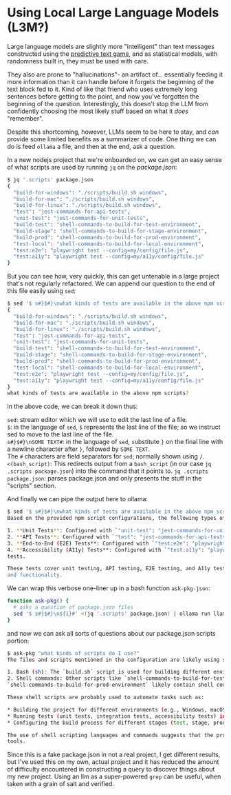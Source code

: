 # Using Local Large Language Models (L3M?)

Large language models are slightly more "intelligent" than text messages constructed using the [predictive text game](https://www.rockpapershotgun.com/have-you-played-the-predictive-text-game), and as statistical models, with randomness built in, they must be used with care.

They also are prone to "hallucinations"- an artifact of... essentially feeding it more information than it can handle before it forgets the beginning of the text block fed to it. Kind of like that friend who uses extremely long sentences before getting to the point, and now you've forgotten the beginning of the question. Interestingly, this doesn't stop the LLM from confidently choosing the most likely stuff based on what it _does_ "remember".

Despite this shortcoming, however, LLMs seem to be here to stay, and _can_ provide some limited benefits as a summarizer of code. One thing we can do is feed `ollama` a file, and then at the end, ask a question.

In a new nodejs project that we're onboarded on, we can get an easy sense of what scripts are used by running `jq` on the _package.json_:
```bash
$ jq '.scripts' package.json
{
  "build-for-windows": "./scripts/build.sh windows",
  "build-for-mac": "./scripts/build.sh windows",
  "build-for-linux": "./scripts/build.sh windows",
  "test": "jest-commands-for-api-tests",
  "unit-test": "jest-commands-for-unit-tests",
  "build-test": "shell-commands-to-build-for-test-environment",
  "build-stage": "shell-commands-to-build-for-stage-environment",
  "build-prod": "shell-commands-to-build-for-prod-environment",
  "test-local": "shell-commands-to-build-for-local-environment",
  "test:e2e": "playwright test --config=my/config/file.js",
  "test:a11y": "playwright test --config=my/a11y/config/file.js"
}
```
But you can see how, very quickly, this can get untenable in a large project that's not regularly refactored. We can append our question to the end of this file easily using `sed`:

```bash
$ sed '$ s#}$#}\nwhat kinds of tests are available in the above npm scripts?#' <(jq '.scripts' package.json)
{
  "build-for-windows": "./scripts/build.sh windows",
  "build-for-mac": "./scripts/build.sh windows",
  "build-for-linux": "./scripts/build.sh windows",
  "test": "jest-commands-for-api-tests",
  "unit-test": "jest-commands-for-unit-tests",
  "build-test": "shell-commands-to-build-for-test-environment",
  "build-stage": "shell-commands-to-build-for-stage-environment",
  "build-prod": "shell-commands-to-build-for-prod-environment",
  "test-local": "shell-commands-to-build-for-local-environment",
  "test:e2e": "playwright test --config=my/config/file.js",
  "test:a11y": "playwright test --config=my/a11y/config/file.js"
}
what kinds of tests are available in the above npm scripts?
```
in the above code, we can break it down thus:

`sed`: stream editor which we will use to edit the last line of a file.  
`$`: in the language of `sed`, `$` represents the last line of the file; so we instruct sed to move to the last line of the file.  
`s#}$#}\nSOME TEXT#`: in the language of `sed`, `s`ubstitute `}` on the final line with a newline character after `}`, followed by `SOME TEXT`.  
The `#` characters are field separators for `sed`; normally shown using `/`.  
`<(bash_script)`: This redirects output from a `bash_script` (in our case `jq .scripts package.json`) into the command that it points to.
`jq .scripts package.json`: parses package.json and only presents the stuff in the "scripts" section.

And finally we can pipe the output here to ollama:
```bash
$ sed '$ s#}$#}\nwhat kinds of tests are available in the above npm scripts?#' <(jq '.scripts' test.json) | ollama run llama3.2:latest
Based on the provided npm script configurations, the following types of tests are available:

1. **Unit Tests**: Configured with `"unit-test": "jest-commands-for-unit-tests"` and using Jest as the testing framework.
2. **API Tests**: Configured with `"test": "jest-commands-for-api-tests"`, also using Jest as the testing framework.
3. **End-to-End (E2E) Tests**: Configured with `"test:e2e": "playwright test --config=my/config/file.js"` and using Playwright for end-to-end testing.
4. **Accessibility (A11y) Tests**: Configured with `"test:a11y": "playwright test --config=my/a11y/config/file.js"`, also using Playwright for A11y 
tests.

These tests cover unit testing, API testing, E2E testing, and A11y testing, providing a comprehensive set of tests to ensure the application's quality 
and functionality.
```

We can wrap this verbose one-liner up in a bash function `ask-pkg-json`:
```bash
function ask-pkg() {
  # asks a question of package.json files
  sed '$ s#}$#}\n${1}#' <(jq '.scripts' package.json) | ollama run llama3.2:latest
}
```
and now we can ask all sorts of questions about our package.json scripts portion:

```bash
$ ask-pkg "what kinds of scripts do I use?"
The files and scripts mentioned in the configuration are likely using shell scripting languages, specifically:

1. Bash (sh): The `build.sh` script is used for building different environments (e.g., windows, mac, linux).
2. Shell commands: Other scripts like `shell-commands-to-build-for-test-environment`, `shell-commands-to-build-for-stage-environment`, and 
`shell-commands-to-build-for-prod-environment` likely contain shell commands to configure the build process.

These shell scripts are probably used to automate tasks such as:

* Building the project for different environments (e.g., Windows, macOS, Linux)
* Running tests (unit tests, integration tests, accessibility tests) in various environments
* Configuring the build process for different stages (test, stage, production)

The use of shell scripting languages and commands suggests that the project is using a Unix-like environment or has been set up to work with these 
tools.
```

Since this is a fake package.json in not a real project, I get different results, but I've used this on my own, actual project and it has reduced the amount of difficulty encountered in constructing a query to discover things about my new project. Using an llm as a super-powered `grep` can be useful, when taken with a grain of salt and verified.